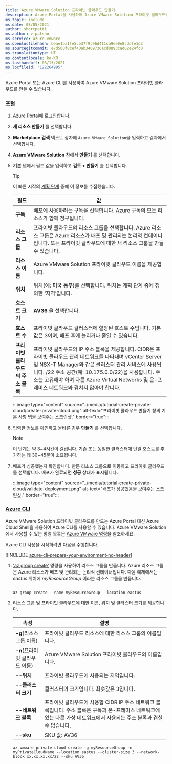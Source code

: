 ```yaml
---
title: Azure VMware Solution 프라이빗 클라우드 만들기
description: Azure Portal을 사용하여 Azure VMware Solution 프라이빗 클라우드를 만드는 단계입니다.
ms.topic: include
ms.date: 08/05/2021
author: shortpatti
ms.author: v-patsho
ms.service: azure-vmware
ms.openlocfilehash: beae1ba1fe5cb37f9c96d411ca9ee0e8cddfe1d3
ms.sourcegitcommit: e7d500f8cef40ab3409736acd0893cad02e24fc0
ms.translationtype: HT
ms.contentlocale: ko-KR
ms.lasthandoff: 08/13/2021
ms.locfileid: "122264995"
---
```

<!-- Used in deploy-azure-vmware-solution.md and tutorial-create-private-cloud.md -->

Azure Portal 또는 Azure CLI를 사용하여 Azure VMware Solution 프라이빗 클라우드를 만들 수 있습니다.


### <a name="portal"></a>[포털](#tab/azure-portal)

1. [Azure Portal](https://portal.azure.com)에 로그인합니다.

1. **새 리소스 만들기** 를 선택합니다. 

1. **Marketplace 검색** 텍스트 상자에 `Azure VMware Solution`을 입력하고 결과에서 선택합니다. 

1. **Azure VMware Solution** 창에서 **만들기** 를 선택합니다.

1. **기본** 탭에서 필드 값을 입력하고 **검토 + 만들기** 를 선택합니다. 

   >[!TIP]
   >이 빠른 시작의 [계획 단계](../plan-private-cloud-deployment.md) 중에 이 정보를 수집했습니다.

   | 필드   | 값  |
   | ---| --- |
   | **구독** | 배포에 사용하려는 구독을 선택합니다. Azure 구독의 모든 리소스가 함께 청구됩니다.|
   | **리소스 그룹** | 프라이빗 클라우드의 리소스 그룹을 선택합니다. Azure 리소스 그룹은 Azure 리소스가 배포 및 관리되는 논리적 컨테이너입니다. 또는 프라이빗 클라우드에 대한 새 리소스 그룹을 만들 수 있습니다. |
   | **리소스 이름** | Azure VMware Solution 프라이빗 클라우드 이름을 제공합니다. |
   | **위치** | 위치(예: **미국 동부**)를 선택합니다. 위치는 계획 단계 중에 정의한 ‘지역’입니다. |
   | **호스트 크기** | **AV36** 을 선택합니다. |
   | **호스트 수** | 프라이빗 클라우드 클러스터에 할당된 호스트 수입니다. 기본값은 3이며, 배포 후에 늘리거나 줄일 수 있습니다.  |
   | **프라이빗 클라우드의 주소 블록** | 프라이빗 클라우드의 IP 주소 블록을 제공합니다.  CIDR은 프라이빗 클라우드 관리 네트워크를 나타내며 vCenter Server 및 NSX-T Manager와 같은 클러스터 관리 서비스에 사용됩니다. /22 주소 공간(예: 10.175.0.0/22)을 사용합니다.  주소는 고유해야 하며 다른 Azure Virtual Networks 및 온-프레미스 네트워크와 겹치지 않아야 합니다. |
   

   :::image type="content" source="../media/tutorial-create-private-cloud/create-private-cloud.png" alt-text="프라이빗 클라우드 만들기 창의 기본 사항 탭을 보여주는 스크린샷." border="true":::

1. 입력한 정보를 확인하고 올바른 경우 **만들기** 를 선택합니다.  

   > [!NOTE]
   > 이 단계는 약 3~4시간이 걸립니다. 기존 또는 동일한 클러스터에 단일 호스트를 추가하는 데 30~45분이 소요됩니다.

1. 배포가 성공했는지 확인합니다. 만든 리소스 그룹으로 이동하고 프라이빗 클라우드를 선택합니다.  배포가 완료되면 **성공** 상태가 표시됩니다. 

   :::image type="content" source="../media/tutorial-create-private-cloud/validate-deployment.png" alt-text="배포가 성공했음을 보여주는 스크린샷." border="true":::


### <a name="azure-cli"></a>[Azure CLI](#tab/azure-cli)
Azure VMware Solution 프라이빗 클라우드를 만드는 Azure Portal 대신 Azure Cloud Shell을 사용하여 Azure CLI를 사용할 수 있습니다. Azure VMware Solution에서 사용할 수 있는 명령 목록은 [Azure VMware 명령](/cli/azure/ext/vmware/vmware)을 참조하세요.

Azure CLI 사용을 시작하려면 다음을 수행합니다.

[!INCLUDE [azure-cli-prepare-your-environment-no-header](../../../includes/azure-cli-prepare-your-environment-no-header.md)]


1. ['az group create'](/cli/azure/group) 명령을 사용하여 리소스 그룹을 만듭니다. Azure 리소스 그룹은 Azure 리소스가 배포 및 관리되는 논리적 컨테이너입니다. 다음 예제에서는 *eastus* 위치에 *myResourceGroup* 이라는 리소스 그룹을 만듭니다.

   ```azurecli-interactive
   
   az group create --name myResourceGroup --location eastus
   ```

2. 리소스 그룹 및 프라이빗 클라우드에 대한 이름, 위치 및 클러스터 크기를 제공합니다.

   | 속성  | 설명  |
   | --------- | ------------ |
   | **-g**(리소스 그룹 이름)     | 프라이빗 클라우드 리소스에 대한 리소스 그룹의 이름입니다.        |
   | **-n**(프라이빗 클라우드 이름)     | Azure VMware Solution 프라이빗 클라우드의 이름입니다.        |
   | **--위치**     | 프라이빗 클라우드에 사용되는 지역입니다.         |
   | **--클러스터 크기**     | 클러스터의 크기입니다. 최솟값은 3입니다.         |
   | **--네트워크 블록**     | 프라이빗 클라우드에 사용할 CIDR IP 주소 네트워크 블록입니다. 주소 블록은 구독과 온-프레미스 네트워크에 있는 다른 가상 네트워크에서 사용되는 주소 블록과 겹칠 수 없습니다.        |
   | **--sku** | SKU 값: AV36 |

   ```azurecli-interactive 
   az vmware private-cloud create -g myResourceGroup -n myPrivateCloudName --location eastus --cluster-size 3 --network-block xx.xx.xx.xx/22 --sku AV36
   ```
